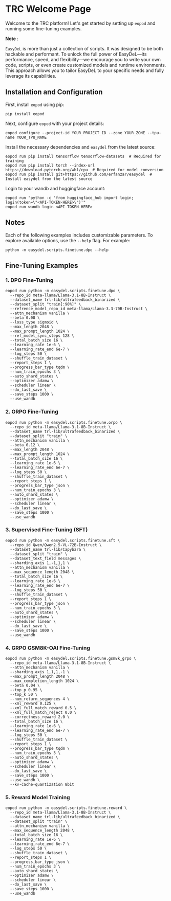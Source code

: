 # TRC Welcome Page

Welcome to the TRC platform! Let's get started by setting up `eopod` and running some fine-tuning examples.

**Note** :

`EasyDeL` is more than just a collection of scripts. It was designed to be both hackable and performant. To unlock the full power of EasyDeL—its performance, speed, and flexibility—we encourage you to write your own code, scripts, or even create customized models and runtime environments. This approach allows you to tailor EasyDeL to your specific needs and fully leverage its capabilities.

## Installation and Configuration

First, install `eopod` using pip:

```shell
pip install eopod
```

Next, configure `eopod` with your project details:

```shell
eopod configure --project-id YOUR_PROJECT_ID --zone YOUR_ZONE --tpu-name YOUR_TPU_NAME
```

Install the necessary dependencies and `easydel` from the latest source:

```shell
eopod run pip install tensorflow tensorflow-datasets  # Required for training
eopod run pip install torch --index-url https://download.pytorch.org/whl/cpu  # Required for model conversion
eopod run pip install git+https://github.com/erfanzar/easydel  # Install easydel from the latest source
```

Login to your wandb and huggingface account:

```shell
eopod run "python -c 'from huggingface_hub import login; login(token=\"<API-TOKEN-HERE>\")'"
eopod run wandb login <API-TOKEN-HERE>
```

## Notes

Each of the following examples includes customizable parameters. To explore available options, use the `--help` flag. For example:

```shell
python -m easydel.scripts.finetune.dpo --help
```

## Fine-Tuning Examples

### 1. DPO Fine-Tuning

```shell
eopod run python -m easydel.scripts.finetune.dpo \
  --repo_id meta-llama/Llama-3.1-8B-Instruct \
  --dataset_name trl-lib/ultrafeedback_binarized \
  --dataset_split "train[:90%]" \
  --refrence_model_repo_id meta-llama/Llama-3.3-70B-Instruct \
  --attn_mechanism vanilla \
  --beta 0.08 \
  --loss_type sigmoid \
  --max_length 2048 \
  --max_prompt_length 1024 \
  --ref_model_sync_steps 128 \
  --total_batch_size 16 \
  --learning_rate 1e-6 \
  --learning_rate_end 6e-7 \
  --log_steps 50 \
  --shuffle_train_dataset \
  --report_steps 1 \
  --progress_bar_type tqdm \
  --num_train_epochs 3 \
  --auto_shard_states \
  --optimizer adamw \
  --scheduler linear \
  --do_last_save \
  --save_steps 1000 \
  --use_wandb
```

### 2. ORPO Fine-Tuning

```shell
eopod run python -m easydel.scripts.finetune.orpo \
  --repo_id meta-llama/Llama-3.1-8B-Instruct \
  --dataset_name trl-lib/ultrafeedback_binarized \
  --dataset_split "train" \
  --attn_mechanism vanilla \
  --beta 0.12 \
  --max_length 2048 \
  --max_prompt_length 1024 \
  --total_batch_size 16 \
  --learning_rate 1e-6 \
  --learning_rate_end 6e-7 \
  --log_steps 50 \
  --shuffle_train_dataset \
  --report_steps 1 \
  --progress_bar_type json \
  --num_train_epochs 3 \
  --auto_shard_states \
  --optimizer adamw \
  --scheduler linear \
  --do_last_save \
  --save_steps 1000 \
  --use_wandb
```

### 3. Supervised Fine-Tuning (SFT)

```shell
eopod run python -m easydel.scripts.finetune.sft \
  --repo_id Qwen/Qwen2.5-VL-72B-Instruct \
  --dataset_name trl-lib/Capybara \
  --dataset_split "train" \
  --dataset_text_field messages \
  --sharding_axis 1,-1,1,1 \
  --attn_mechanism vanilla \
  --max_sequence_length 2048 \
  --total_batch_size 16 \
  --learning_rate 1e-6 \
  --learning_rate_end 6e-7 \
  --log_steps 50 \
  --shuffle_train_dataset \
  --report_steps 1 \
  --progress_bar_type json \
  --num_train_epochs 3 \
  --auto_shard_states \
  --optimizer adamw \
  --scheduler linear \
  --do_last_save \
  --save_steps 1000 \
  --use_wandb
```

### 4. GRPO GSM8K-OAI Fine-Tuning

```shell
eopod run python -m easydel.scripts.finetune.gsm8k_grpo \
  --repo_id meta-llama/Llama-3.1-8B-Instruct \
  --attn_mechanism vanilla \
  --sharding_axis 1,1,1,-1 \
  --max_prompt_length 2048 \
  --max_completion_length 1024 \
  --beta 0.04 \
  --top_p 0.95 \
  --top_k 50 \
  --num_return_sequences 4 \
  --xml_reward 0.125 \
  --xml_full_match_reward 0.5 \
  --xml_full_match_reject 0.0 \
  --correctness_reward 2.0 \
  --total_batch_size 16 \
  --learning_rate 1e-6 \
  --learning_rate_end 6e-7 \
  --log_steps 50 \
  --shuffle_train_dataset \
  --report_steps 1 \
  --progress_bar_type tqdm \
  --num_train_epochs 3 \
  --auto_shard_states \
  --optimizer adamw \
  --scheduler linear \
  --do_last_save \
  --save_steps 1000 \
  --use_wandb \
  --kv-cache-quantization 8bit
```

### 5. Reward Model Training

```shell
eopod run python -m easydel.scripts.finetune.reward \
  --repo_id meta-llama/Llama-3.1-8B-Instruct \
  --dataset_name trl-lib/ultrafeedback_binarized \
  --dataset_split "train" \
  --attn_mechanism vanilla \
  --max_sequence_length 2048 \
  --total_batch_size 16 \
  --learning_rate 1e-6 \
  --learning_rate_end 6e-7 \
  --log_steps 50 \
  --shuffle_train_dataset \
  --report_steps 1 \
  --progress_bar_type json \
  --num_train_epochs 3 \
  --auto_shard_states \
  --optimizer adamw \
  --scheduler linear \
  --do_last_save \
  --save_steps 1000 \
  --use_wandb
```
